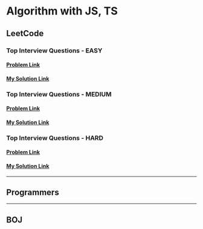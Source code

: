 # Algorithm with JS, TS

## LeetCode
### Top Interview Questions - EASY
#### [Problem Link](https://leetcode.com/explore/interview/card/top-interview-questions-easy/)
#### [My Solution Link](https://github.com/YUJO42/Algorithm_with_JS/tree/master/LeetCode/Top_Interview_Questions_EASY)

### Top Interview Questions - MEDIUM
#### [Problem Link](https://leetcode.com/explore/interview/card/top-interview-questions-medium/)
#### [My Solution Link](https://github.com/YUJO42/Algorithm_with_JS/tree/master/LeetCode/Top_Interview_Questions_MEDIUM)

### Top Interview Questions - HARD
#### [Problem Link](https://leetcode.com/explore/interview/card/top-interview-questions-hard/)
#### [My Solution Link](https://github.com/YUJO42/Algorithm_with_JS/tree/master/LeetCode/Top_Interview_Questions_HARD)
___
## Programmers

___
## BOJ
